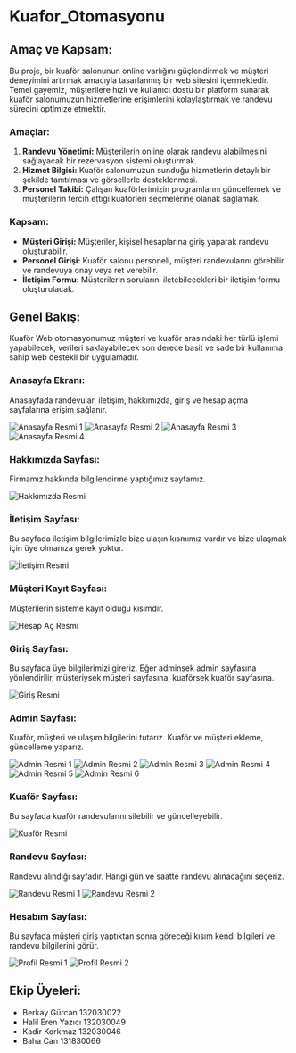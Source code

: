 # Kuafor_Otomasyonu

## Amaç ve Kapsam:

Bu proje, bir kuaför salonunun online varlığını güçlendirmek ve müşteri deneyimini artırmak amacıyla tasarlanmış bir web sitesini içermektedir. Temel gayemiz, müşterilere hızlı ve kullanıcı dostu bir platform sunarak kuaför salonumuzun hizmetlerine erişimlerini kolaylaştırmak ve randevu sürecini optimize etmektir.

### Amaçlar:

1. **Randevu Yönetimi:** Müşterilerin online olarak randevu alabilmesini sağlayacak bir rezervasyon sistemi oluşturmak.
2. **Hizmet Bilgisi:** Kuaför salonumuzun sunduğu hizmetlerin detaylı bir şekilde tanıtılması ve görsellerle desteklenmesi.
3. **Personel Takibi:** Çalışan kuaförlerimizin programlarını güncellemek ve müşterilerin tercih ettiği kuaförleri seçmelerine olanak sağlamak.

### Kapsam:

- **Müşteri Girişi:** Müşteriler, kişisel hesaplarına giriş yaparak randevu oluşturabilir.
- **Personel Girişi:** Kuaför salonu personeli, müşteri randevularını görebilir ve randevuya onay veya ret verebilir.
- **İletişim Formu:** Müşterilerin sorularını iletebilecekleri bir iletişim formu oluşturulacak.

## Genel Bakış:

Kuaför Web otomasyonumuz müşteri ve kuaför arasındaki her türlü işlemi yapabilecek, verileri saklayabilecek son derece basit ve sade bir kullanıma sahip web destekli bir uygulamadır.

### Anasayfa Ekranı:

Anasayfada randevular, iletişim, hakkımızda, giriş ve hesap açma sayfalarına erişim sağlanır.

![Anasayfa Resmi 1](resim/anasayfa.png) ![Anasayfa Resmi 2](resim/anasayfa2.png)
![Anasayfa Resmi 3](resim/anasayfa3.png) ![Anasayfa Resmi 4](resim/anasayfa4.png)

### Hakkımızda Sayfası:

Firmamız hakkında bilgilendirme yaptığımız sayfamız.

![Hakkımızda Resmi](resim/hakkimizda.png)

### İletişim Sayfası:

Bu sayfada iletişim bilgilerimizle bize ulaşın kısmımız vardır ve bize ulaşmak için üye olmanıza gerek yoktur.

![İletişim Resmi](resim/iletisim.png)

### Müşteri Kayıt Sayfası:

Müşterilerin sisteme kayıt olduğu kısımdır.

![Hesap Aç Resmi](resim/hesapac.png)

### Giriş Sayfası:

Bu sayfada üye bilgilerimizi gireriz. Eğer adminsek admin sayfasına yönlendirilir, müşteriysek müşteri sayfasına, kuaförsek kuaför sayfasına.

![Giriş Resmi](resim/giris.png)

### Admin Sayfası:

Kuaför, müşteri ve ulaşım bilgilerini tutarız. Kuaför ve müşteri ekleme, güncelleme yaparız.

![Admin Resmi 1](resim/admin1.png)
![Admin Resmi 2](resim/admin2.png)
![Admin Resmi 3](resim/admin3.png)
![Admin Resmi 4](resim/admin4.png)
![Admin Resmi 5](resim/admin5.png)
![Admin Resmi 6](resim/admin6.png)

### Kuaför Sayfası:

Bu sayfada kuaför randevularını silebilir ve güncelleyebilir.

![Kuaför Resmi](resim/kuafor.png)

### Randevu Sayfası:

Randevu alındığı sayfadır. Hangi gün ve saatte randevu alınacağını seçeriz.

![Randevu Resmi 1](resim/randevu.png)
![Randevu Resmi 2](resim/randevu2.png)

### Hesabım Sayfası:

Bu sayfada müşteri giriş yaptıktan sonra göreceği kısım kendi bilgileri ve randevu bilgilerini görür.

![Profil Resmi 1](resim/profil1.png)
![Profil Resmi 2](resim/profil2.png)

## Ekip Üyeleri:

- Berkay Gürcan 132030022
- Halil Eren Yazıcı 132030049
- Kadir Korkmaz 132030046
- Baha Can 131830066
